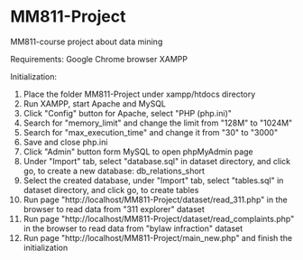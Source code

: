 # MM811-Project
MM811-course project about data mining


Requirements:
Google Chrome browser
XAMPP

Initialization:
1. Place the folder MM811-Project under xampp/htdocs directory
2. Run XAMPP, start Apache and MySQL
3. Click "Config" button for Apache, select "PHP (php.ini)"
4. Search for "memory_limit" and change the limit from "128M" to "1024M"
5. Search for "max_execution_time" and change it from "30" to "3000"
6. Save and close php.ini
7. Click "Admin" button form MySQL to open phpMyAdmin page
8. Under "Import" tab, select "database.sql" in dataset directory, and click go, to create a new database: db_relations_short
9. Select the created database, under "Import" tab, select "tables.sql" in dataset directory, and click go, to create tables
10. Run page "http://localhost/MM811-Project/dataset/read_311.php" in the browser to read data from "311 explorer" dataset
11. Run page "http://localhost/MM811-Project/dataset/read_complaints.php" in the browser to read data from "bylaw infraction" dataset
12. Run page "http://localhost/MM811-Project/main_new.php" and finish the initialization


